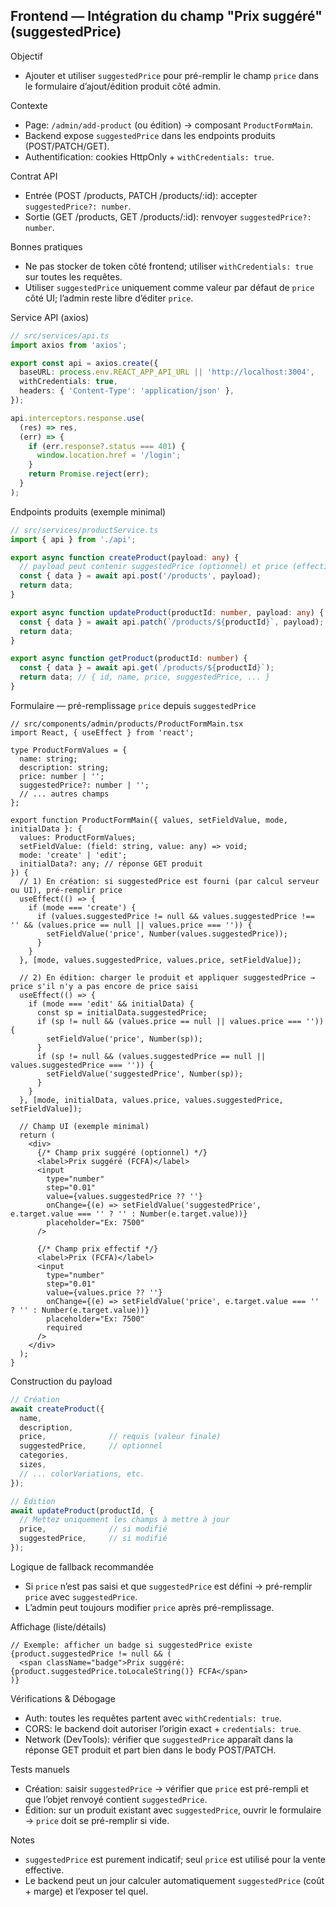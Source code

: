 ## Frontend — Intégration du champ "Prix suggéré" (suggestedPrice)

Objectif
- Ajouter et utiliser `suggestedPrice` pour pré-remplir le champ `price` dans le formulaire d’ajout/édition produit côté admin.

Contexte
- Page: `/admin/add-product` (ou édition) → composant `ProductFormMain`.
- Backend expose `suggestedPrice` dans les endpoints produits (POST/PATCH/GET).
- Authentification: cookies HttpOnly + `withCredentials: true`.

Contrat API
- Entrée (POST /products, PATCH /products/:id): accepter `suggestedPrice?: number`.
- Sortie (GET /products, GET /products/:id): renvoyer `suggestedPrice?: number`.

Bonnes pratiques
- Ne pas stocker de token côté frontend; utiliser `withCredentials: true` sur toutes les requêtes.
- Utiliser `suggestedPrice` uniquement comme valeur par défaut de `price` côté UI; l’admin reste libre d’éditer `price`.

Service API (axios)
```ts
// src/services/api.ts
import axios from 'axios';

export const api = axios.create({
  baseURL: process.env.REACT_APP_API_URL || 'http://localhost:3004',
  withCredentials: true,
  headers: { 'Content-Type': 'application/json' },
});

api.interceptors.response.use(
  (res) => res,
  (err) => {
    if (err.response?.status === 401) {
      window.location.href = '/login';
    }
    return Promise.reject(err);
  }
);
```

Endpoints produits (exemple minimal)
```ts
// src/services/productService.ts
import { api } from './api';

export async function createProduct(payload: any) {
  // payload peut contenir suggestedPrice (optionnel) et price (effectif)
  const { data } = await api.post('/products', payload);
  return data;
}

export async function updateProduct(productId: number, payload: any) {
  const { data } = await api.patch(`/products/${productId}`, payload);
  return data;
}

export async function getProduct(productId: number) {
  const { data } = await api.get(`/products/${productId}`);
  return data; // { id, name, price, suggestedPrice, ... }
}
```

Formulaire — pré-remplissage `price` depuis `suggestedPrice`
```tsx
// src/components/admin/products/ProductFormMain.tsx
import React, { useEffect } from 'react';

type ProductFormValues = {
  name: string;
  description: string;
  price: number | '';
  suggestedPrice?: number | '';
  // ... autres champs
};

export function ProductFormMain({ values, setFieldValue, mode, initialData }: {
  values: ProductFormValues;
  setFieldValue: (field: string, value: any) => void;
  mode: 'create' | 'edit';
  initialData?: any; // réponse GET produit
}) {
  // 1) En création: si suggestedPrice est fourni (par calcul serveur ou UI), pré-remplir price
  useEffect(() => {
    if (mode === 'create') {
      if (values.suggestedPrice != null && values.suggestedPrice !== '' && (values.price == null || values.price === '')) {
        setFieldValue('price', Number(values.suggestedPrice));
      }
    }
  }, [mode, values.suggestedPrice, values.price, setFieldValue]);

  // 2) En édition: charger le produit et appliquer suggestedPrice → price s'il n'y a pas encore de price saisi
  useEffect(() => {
    if (mode === 'edit' && initialData) {
      const sp = initialData.suggestedPrice;
      if (sp != null && (values.price == null || values.price === '')) {
        setFieldValue('price', Number(sp));
      }
      if (sp != null && (values.suggestedPrice == null || values.suggestedPrice === '')) {
        setFieldValue('suggestedPrice', Number(sp));
      }
    }
  }, [mode, initialData, values.price, values.suggestedPrice, setFieldValue]);

  // Champ UI (exemple minimal)
  return (
    <div>
      {/* Champ prix suggéré (optionnel) */}
      <label>Prix suggéré (FCFA)</label>
      <input
        type="number"
        step="0.01"
        value={values.suggestedPrice ?? ''}
        onChange={(e) => setFieldValue('suggestedPrice', e.target.value === '' ? '' : Number(e.target.value))}
        placeholder="Ex: 7500"
      />

      {/* Champ prix effectif */}
      <label>Prix (FCFA)</label>
      <input
        type="number"
        step="0.01"
        value={values.price ?? ''}
        onChange={(e) => setFieldValue('price', e.target.value === '' ? '' : Number(e.target.value))}
        placeholder="Ex: 7500"
        required
      />
    </div>
  );
}
```

Construction du payload
```ts
// Création
await createProduct({
  name,
  description,
  price,              // requis (valeur finale)
  suggestedPrice,     // optionnel
  categories,
  sizes,
  // ... colorVariations, etc.
});

// Édition
await updateProduct(productId, {
  // Mettez uniquement les champs à mettre à jour
  price,              // si modifié
  suggestedPrice,     // si modifié
});
```

Logique de fallback recommandée
- Si `price` n’est pas saisi et que `suggestedPrice` est défini → pré-remplir `price` avec `suggestedPrice`.
- L’admin peut toujours modifier `price` après pré-remplissage.

Affichage (liste/détails)
```tsx
// Exemple: afficher un badge si suggestedPrice existe
{product.suggestedPrice != null && (
  <span className="badge">Prix suggéré: {product.suggestedPrice.toLocaleString()} FCFA</span>
)}
```

Vérifications & Débogage
- Auth: toutes les requêtes partent avec `withCredentials: true`.
- CORS: le backend doit autoriser l’origin exact + `credentials: true`.
- Network (DevTools): vérifier que `suggestedPrice` apparaît dans la réponse GET produit et part bien dans le body POST/PATCH.

Tests manuels
- Création: saisir `suggestedPrice` → vérifier que `price` est pré-rempli et que l’objet renvoyé contient `suggestedPrice`.
- Édition: sur un produit existant avec `suggestedPrice`, ouvrir le formulaire → `price` doit se pré-remplir si vide.

Notes
- `suggestedPrice` est purement indicatif; seul `price` est utilisé pour la vente effective.
- Le backend peut un jour calculer automatiquement `suggestedPrice` (coût + marge) et l’exposer tel quel.

















